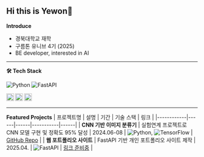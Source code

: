 ## Hi this is Yewon👋

**Introduce**
- 경북대학교 재학
- 구름톤 유니브 4기 (2025)
- BE developer, interested in AI


---


**🛠 Tech Stack**
<!-- 메인 기술 -->
![Python](https://img.shields.io/badge/Python-3776AB?logo=python&logoColor=white)
![FastAPI](https://img.shields.io/badge/FastAPI-009688?logo=fastapi&logoColor=white)

<!-- 서브 기술 (작게) -->
<p>
  <sub>
    <img src="https://img.shields.io/badge/C-00599C?logo=c&logoColor=white" height="20"/>
    <img src="https://img.shields.io/badge/Git-F05032?logo=git&logoColor=white" height="20"/>
    <img src="https://img.shields.io/badge/TensorFlow-FF6F00?logo=tensorflow&logoColor=white" height="20"/>
  </sub>
</p>

---

**Featured Projects**
| 프로젝트명 | 설명 | 기간 | 기술 스택 | 링크 |
|------------|------|------|-----------|------|
| **CNN 기반 이미지 분류기** | 실험연계 프로젝트로 CNN 모델 구현 및 정확도 95% 달성 | 2024.06-08 | ![Python](https://img.shields.io/badge/Python-3776AB?logo=python&logoColor=white), ![TensorFlow](https://img.shields.io/badge/TensorFlow-FF6F00?logo=tensorflow&logoColor=white) | [GitHub Repo](https://github.com/Yeone-in/HighSchool.git) |
| **웹 포트폴리오 사이트** | FastAPI 기반 개인 포트폴리오 사이트 제작 | 2025.04. | ![FastAPI](https://img.shields.io/badge/FastAPI-009688?logo=fastapi&logoColor=white) | [링크 준비중](https://github.com/) |





<!-- [없어서 생략한 것들
## Achievements & Activities

<h1 align="center">Hi 👋, I'm YEWON</h1>
<h3 align="center">BE 개발자 | 관심 분야:AI</h3>

** 업데이트:** 2025.08.14  ]

**Yeone-in/Yeone-in** is a ✨ _special_ ✨ repository because its `README.md` (this file) appears on your GitHub profile.

Here are some ideas to get you started:

- 🔭 I’m currently working on ...
- 🌱 I’m currently learning ...
- 👯 I’m looking to collaborate on ...
- 🤔 I’m looking for help with ...
- 💬 Ask me about ...
- 📫 How to reach me: ...
- 😄 Pronouns: ...
- ⚡ Fun fact: ...
-->
